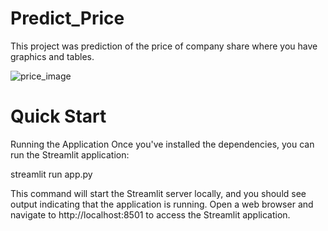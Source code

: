 # Predict_Price

This project was prediction of the price of company share where you have graphics and tables.

![price_image](https://github.com/spark353/Predict_Price/assets/166623238/648b9a62-3ae1-4498-8b13-b592db557ac1)

# Quick Start

Running the Application
Once you've installed the dependencies, you can run the Streamlit application:

streamlit run app.py

This command will start the Streamlit server locally, and you should see output indicating that the application is running. Open a web browser and navigate to http://localhost:8501 to access the Streamlit application.

